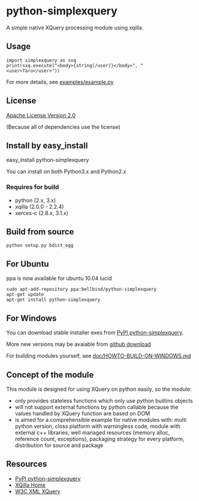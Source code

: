 # python-simplexquery

A simple native XQuery processing module using xqilla.

## Usage

    import simplexquery as sxq
    print(sxq.execute("<body>{string(/user)}</body>", "<user>Taro</user>"))

For more details, see 
[examples/example.py](http://github.com/bellbind/python-simplexquery/blob/master/examples/example.py)

## License

[Apache License Version 2.0](http://www.apache.org/licenses/LICENSE-2.0)

(Because all of dependencies use the license)

## Install by easy_install

   easy_install python-simplexquery

You can install on both Python3.x and Python2.x

### Requires for build

- python (2.x, 3.x)
- xqilla (2.0.0 - 2.2.4)
- xerces-c (2.8.x, 3.1.x)


## Build from source

    python setup.py bdist_egg

## For Ubuntu

ppa is now available for ubuntu 10.04 lucid

    sudo apt-add-repository ppa:bellbind/python-simplexquery
    apt-get update
    apt-get install python-simplexquery

## For Windows

You can download stable installer exes from 
[PyPI python-simplexquery](http://pypi.python.org/pypi/python-simplexquery).

More new versions may be avaiable from 
[github download](http://github.com/bellbind/python-simplexquery/downloads)

For building modules yourself, see 
[doc/HOWTO-BUILD-ON-WINDOWS.md](http://github.com/bellbind/python-simplexquery/blob/master/doc/HOWTO-BUILD-ON-WINDOWS.md)

## Concept of the module

This module is designed for using XQuery on python easily, so the module:

- only provides stateless functions which only use python builtins objects
- will not support external functions by python callable 
  because the values handled by XQuery function are based on DOM
- is aimed for a comprehensible example for native modules with: 
  multi python version, 
  closs platform with warningless code, 
  module with external c++ libraries, 
  well managed resources (memory alloc, reference count, exceptions),
  packaging strategy for every platform,
  distribution for source and package

## Resources

- [PyPI python-simplexquery](http://pypi.python.org/pypi/python-simplexquery)
- [XQilla Home](http://xqilla.sourceforge.net/HomePage)
- [W3C XML XQuery](http://www.w3.org/XML/Query/)
